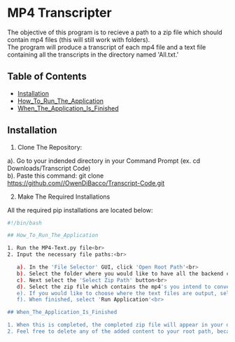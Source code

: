 # MP4 Transcripter

The objective of this program is to recieve a path to a zip file which should contain mp4 files (this will still work with folders).<br>
The program will produce a transcript of each mp4 file and a text file containing all the transcripts in the directory named 'All.txt.'<br>

## Table of Contents

- [Installation](#installation)
- [How_To_Run_The_Application](#How_To_Run_The_Application)
- [When_The_Application_Is_Finished](#When_The_Application_Is_Finished)

## Installation

1. Clone The Repository:
   
  a). Go to your indended directory in your Command Prompt (ex. cd Downloads/Transcript Code)<br>
  b). Paste this command: git clone https://github.com//OwenDiBacco/Transcript-Code.git

2. Make The Required Installations<br>

All the required pip installations are located below: <br>

```bash
#!/bin/bash

## How_To_Run_The_Application

1. Run the MP4-Text.py file<br>
2. Input the necessary file paths:<br>

   a). In the 'File Selector' GUI, click 'Open Root Path'<br>
   b). Select the folder where you would like to have all the backend converting operations take place (ex. C:\Users\[User Name]\Downloads\MP4-Text)<br>
   c). Next select the 'Select Zip Path' button<br>
   d). Select the zip file which contains the mp4's you intend to convert<br>
   e). If you would like to choose where the text files are output, select the 'Select Txt Folder' button. To use the defualt txt output path, select the 'Use Default Txt Output Folder' radio button.<br>
   f). When finished, select 'Run Application'<br>

## When_The_Application_Is_Finished

1. When this is completed, the completed zip file will appear in your downloads folder<br>
2. Feel free to delete any of the added content to your root path, because they are no longer needed


